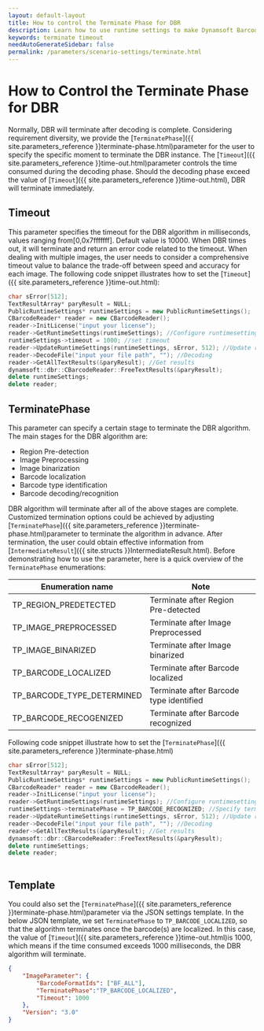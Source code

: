```yaml
---   
layout: default-layout
title: How to control the Terminate Phase for DBR
description: Learn how to use runtime settings to make Dynamsoft Barcode Reader terminate at a certain stage.
keywords: terminate timeout
needAutoGenerateSidebar: false
permalink: /parameters/scenario-settings/terminate.html
---
```


# How to Control the Terminate Phase for DBR

Normally, DBR will terminate after decoding is complete. Considering requirement diversity, we provide the [`TerminatePhase`]({{ site.parameters_reference }}terminate-phase.html)parameter for the user to specify the specific moment to terminate the DBR instance. The [`Timeout`]({{ site.parameters_reference }}time-out.html)parameter controls the time consumed during the decoding phase. Should the decoding phase exceed the value of [`Timeout`]({{ site.parameters_reference }}time-out.html), DBR will terminate immediately.

## Timeout
This parameter specifies the timeout for the DBR algorithm in milliseconds, values ranging from[0,0x7fffffff]. Default value is 10000. When DBR times out, it will terminate and return an error code related to the timeout. When dealing with multiple images, the user needs to consider a comprehensive timeout value to balance the trade-off between speed and accuracy for each image. The following code snippet illustrates how to set the [`Timeout`]({{ site.parameters_reference }}time-out.html):

```c++
char sError[512];   
TextResultArray* paryResult = NULL;   
PublicRuntimeSettings* runtimeSettings = new PublicRuntimeSettings();   
CBarcodeReader* reader = new CBarcodeReader();   
reader->InitLicense("input your license");  
reader->GetRuntimeSettings(runtimeSettings); //Configure runtimesettings   
runtimeSettings->timeout = 1000; //set timeout
reader->UpdateRuntimeSettings(runtimeSettings, sError, 512); //Update runtimesettings     
reader->DecodeFile("input your file path", ""); //Decoding  
reader->GetAllTextResults(&paryResult); //Get results     
dynamsoft::dbr::CBarcodeReader::FreeTextResults(&paryResult);   
delete runtimeSettings;   
delete reader; 
```

## TerminatePhase

This parameter can specify a certain stage to terminate the DBR algorithm. The main stages for the DBR algorithm are:
- Region Pre-detection
- Image Preprocessing
- Image binarization
- Barcode localization
- Barcode type identification
- Barcode decoding/recognition  

DBR algorithm will terminate after all of the above stages are complete. Customized termination options could be achieved by adjusting [`TerminatePhase`]({{ site.parameters_reference }}terminate-phase.html)parameter to terminate the algorithm in advance. After termination, the user could obtain effective information from  [`IntermediateResult`]({{ site.structs }}IntermediateResult.html). Before demonstrating how to use the parameter, here is a quick overview of the `TerminatePhase` enumerations:

|Enumeration name|Note|
|---|----|
|TP_REGION_PREDETECTED|Terminate after Region Pre-detected|
|TP_IMAGE_PREPROCESSED|Terminate after Image Preprocessed|
|TP_IMAGE_BINARIZED|Terminate after Image binarized|
|TP_BARCODE_LOCALIZED|Terminate after Barcode localized|
|TP_BARCODE_TYPE_DETERMINED|Terminate after Barcode type identified|
|TP_BARCODE_RECOGENIZED|Terminate after Barcode recognized |

Following code snippet illustrate how to set the [`TerminatePhase`]({{ site.parameters_reference }}terminate-phase.html)

```c++
char sError[512];   
TextResultArray* paryResult = NULL;   
PublicRuntimeSettings* runtimeSettings = new PublicRuntimeSettings();   
CBarcodeReader* reader = new CBarcodeReader();   
reader->InitLicense("input your license");  
reader->GetRuntimeSettings(runtimeSettings); //Configure runtimesettings  
runtimeSettings->terminatePhase = TP_BARCODE_RECOGNIZED; //Specify terminate phase
reader->UpdateRuntimeSettings(runtimeSettings, sError, 512); //Update runtimesettings  
reader->DecodeFile("input your file path", ""); //Decoding
reader->GetAllTextResults(&paryResult); //Get results  
dynamsoft::dbr::CBarcodeReader::FreeTextResults(&paryResult);
delete runtimeSettings;
delete reader;
 
```

## Template
You could also set the [`TerminatePhase`]({{ site.parameters_reference }}terminate-phase.html)parameter via the JSON settings template. In the below JSON template, we set `TerminatePhase` to `TP_BARCODE_LOCALIZED`, so that the algorithm terminates once the barcode(s) are localized. In this case, the value of [`Timeout`]({{ site.parameters_reference }}time-out.html)is 1000, which means if the time consumed exceeds 1000 milliseconds, the DBR algorithm will terminate.
```json
{
    "ImageParameter": {
        "BarcodeFormatIds": ["BF_ALL"],
        "TerminatePhase":"TP_BARCODE_LOCALIZED",
        "Timeout": 1000
    },
    "Version": "3.0"
}
```

